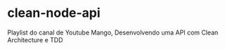 # clean-node-api
Playlist do canal de Youtube Mango, Desenvolvendo uma API com Clean Architecture e TDD
